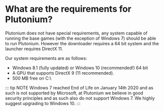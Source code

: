 # What are the requirements for Plutonium?

Plutonium does not have special requirements, any system capable of running the base games (with the exception of Windows 7) should be able to run Plutonium.
However the downloader requires a 64 bit system and the launcher requires DirectX 11. 

Our system requirements are as follows:  
* Windows 8.1 (fully updated) or Windows 10 (recommended!) 64 bit
* A GPU that supports DirectX 9 (11 recommended).
* 500 MB free on C:\


::: tip NOTE
Windows 7 reached End of Life on January 14th 2020 and as such is not supported by Microsoft, at Plutonium we believe in good security principles and as such also do not support Windows 7. We highly suggest upgrading to Windows 10.
:::
